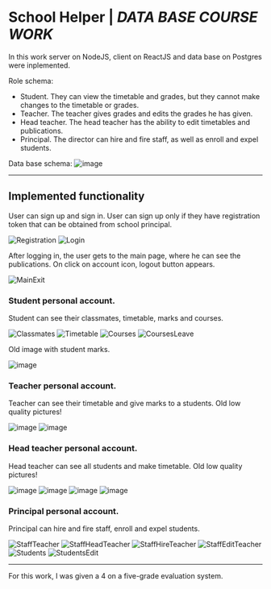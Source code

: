 # School Helper | *DATA BASE COURSE WORK*

In this work server on NodeJS, client on ReactJS and data base on Postgres were inplemented.

Role schema:
 - Student. They can view the timetable and grades, but they cannot make changes to the timetable or grades.
 - Teacher. The teacher gives grades and edits the grades he has given.
 - Head teacher. The head teacher has the ability to edit timetables and publications.
 - Principal. The director can hire and fire staff, as well as enroll and expel students.

Data base schema:
![image](https://user-images.githubusercontent.com/128059854/225646050-18c1e989-de2a-401c-be9c-f75f967cf0e9.png)

---
## Implemented functionality

User can sign up and sign in.
User can sign up only if they have registration token that can be obtained from school principal.

![Registration](https://user-images.githubusercontent.com/128059854/225648229-d36375d3-726e-4498-8314-da588daeaed7.png)
![Login](https://user-images.githubusercontent.com/128059854/225648251-7d0e2988-0f7b-4fa6-b45d-fb1eef4ac533.png)

After logging in, the user gets to the main page, where he can see the publications.
On click on account icon, logout button appears.

![MainExit](https://user-images.githubusercontent.com/128059854/225648694-fc7416b0-3fbe-4c3b-a7f6-c1674cf9be57.png)

### Student personal account.
Student can see their classmates, timetable, marks and courses.

![Classmates](https://user-images.githubusercontent.com/128059854/225649715-ec68bb4c-7b93-4f72-b911-2d51eb034660.png)
![Timetable](https://user-images.githubusercontent.com/128059854/225649801-d6cae273-13be-46b6-89a3-020898b69160.png)
![Courses](https://user-images.githubusercontent.com/128059854/225649740-2c7d186e-5f7a-4fb8-b99c-eb6dc8198236.png)
![CoursesLeave](https://user-images.githubusercontent.com/128059854/225649768-107bca51-09df-4636-a4d2-dcbb494fc05c.png)

Old image with student marks.

![image](https://user-images.githubusercontent.com/128059854/225649975-dd612428-03fa-430c-adba-697ae03b7a49.png)

### Teacher personal account.
Teacher can see their timetable and give marks to a students.
Old low quality pictures!

![image](https://user-images.githubusercontent.com/128059854/225651483-27e32a6a-1921-4b52-b4a7-9d8201281060.png)
![image](https://user-images.githubusercontent.com/128059854/225651959-10b0be1a-4a00-45eb-b07b-f8535af962bf.png)

### Head teacher personal account.
Head teacher can see all students and make timetable.
Old low quality pictures!

![image](https://user-images.githubusercontent.com/128059854/225652170-58eddf4e-c334-4bfb-b3f1-3a2dab611cdf.png)
![image](https://user-images.githubusercontent.com/128059854/225652716-80d9ebdf-f6c5-448e-8ecb-2b293be19fcf.png)
![image](https://user-images.githubusercontent.com/128059854/225652741-945c129c-a3a0-4be2-9e2b-ea118f7b93cf.png)
![image](https://user-images.githubusercontent.com/128059854/225652756-3ffba6d0-40e6-4d90-942b-499d0a903eaa.png)

### Principal personal account.
Principal can hire and fire staff, enroll and expel students.

![StaffTeacher](https://user-images.githubusercontent.com/128059854/225652995-4e63f463-e867-4154-8857-a72108aebae9.png)
![StaffHeadTeacher](https://user-images.githubusercontent.com/128059854/225653386-375648fb-a98d-4124-abe4-473256a87c21.png)
![StaffHireTeacher](https://user-images.githubusercontent.com/128059854/225653441-0a084c84-89ee-48a7-8e30-5fddf8180f7e.png)
![StaffEditTeacher](https://user-images.githubusercontent.com/128059854/225653486-1da3a06c-b16a-4e14-b421-6a66d493f0d6.png)
![Students](https://user-images.githubusercontent.com/128059854/225653515-6332efef-780f-4e2b-a03b-fee1331dae24.png)
![StudentsEdit](https://user-images.githubusercontent.com/128059854/225653531-74e9e2fc-0a7c-4eec-b776-d6422146edf3.png)

---

For this work, I was given a 4 on a five-grade evaluation system.
